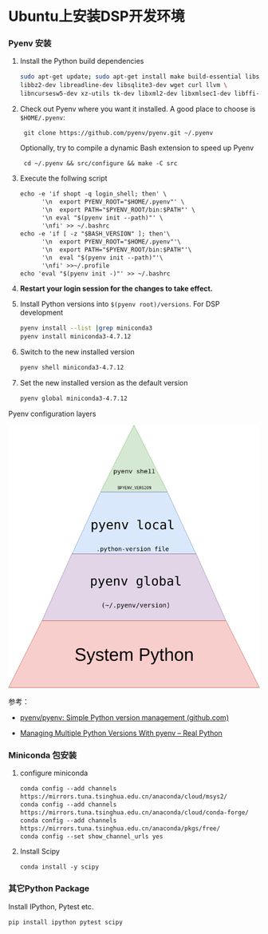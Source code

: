 # Ubuntu上安装DSP开发环境

### Pyenv 安装

1. Install the Python build dependencies

   ```bash
   sudo apt-get update; sudo apt-get install make build-essential libssl-dev zlib1g-dev \
   libbz2-dev libreadline-dev libsqlite3-dev wget curl llvm \
   libncursesw5-dev xz-utils tk-dev libxml2-dev libxmlsec1-dev libffi-dev liblzma-dev
   ```

2. Check out Pyenv where you want it installed. A good place to choose is `$HOME/.pyenv`:

   ```
    git clone https://github.com/pyenv/pyenv.git ~/.pyenv
   ```

   Optionally, try to compile a dynamic Bash extension to speed up Pyenv

   ```
    cd ~/.pyenv && src/configure && make -C src
   ```

3. Execute the follwing script

   ```
   echo -e 'if shopt -q login_shell; then' \
         '\n  export PYENV_ROOT="$HOME/.pyenv"' \
         '\n  export PATH="$PYENV_ROOT/bin:$PATH"' \
         '\n eval "$(pyenv init --path)"' \
         '\nfi' >> ~/.bashrc
   echo -e 'if [ -z "$BASH_VERSION" ]; then'\
         '\n  export PYENV_ROOT="$HOME/.pyenv"'\
         '\n  export PATH="$PYENV_ROOT/bin:$PATH"'\
         '\n  eval "$(pyenv init --path)"'\
         '\nfi' >>~/.profile
   echo 'eval "$(pyenv init -)"' >> ~/.bashrc
   ```

4. **Restart your login session for the changes to take effect.**

5. Install Python versions into `$(pyenv root)/versions`. For DSP development

   ```bash
   pyenv install --list |grep miniconda3
   pyenv install miniconda3-4.7.12
   ```

6. Switch to the new installed version

   ```bash
   pyenv shell miniconda3-4.7.12
   ```

7. Set the new installed version as the default version

   ```bash
   pyenv global miniconda3-4.7.12
   ```

   

Pyenv configuration layers

![pyenv配置顺序](pyenv-pyramid.png)

参考：

- [pyenv/pyenv: Simple Python version management (github.com)](https://github.com/pyenv/pyenv#installation)

- [Managing Multiple Python Versions With pyenv – Real Python](https://realpython.com/intro-to-pyenv/)



### Miniconda 包安装

1. configure miniconda

   ```
   conda config --add channels https://mirrors.tuna.tsinghua.edu.cn/anaconda/cloud/msys2/
   conda config --add channels https://mirrors.tuna.tsinghua.edu.cn/anaconda/cloud/conda-forge/
   conda config --add channels https://mirrors.tuna.tsinghua.edu.cn/anaconda/pkgs/free/
   conda config --set show_channel_urls yes
   ```

   

2. Install Scipy

   ```
   conda install -y scipy
   ```

   

### 其它Python Package

Install IPython, Pytest etc.

```
pip install ipython pytest scipy
```

